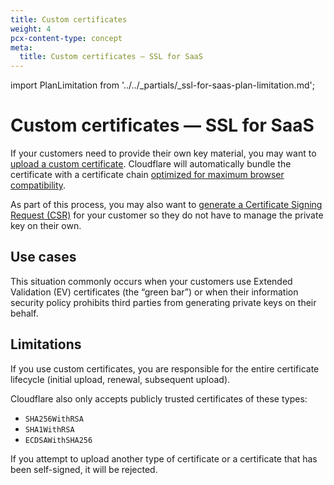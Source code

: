 ```yaml
---
title: Custom certificates
weight: 4
pcx-content-type: concept
meta:
  title: Custom certificates — SSL for SaaS
---
```


import PlanLimitation from '../../\_partials/\_ssl-for-saas-plan-limitation.md';

# Custom certificates — SSL for SaaS

If your customers need to provide their own key material, you may want to [upload a custom certificate](/ssl/uploading-certificates/). Cloudflare will automatically bundle the certificate with a certificate chain [optimized for maximum browser compatibility](/ssl/edge-certificates/custom-certificates/bundling-methodologies/#compatible).

As part of this process, you may also want to [generate a Certificate Signing Request (CSR)](/ssl/certificate-signing-requests/) for your customer so they do not have to manage the private key on their own.

<PlanLimitation />

## Use cases

This situation commonly occurs when your customers use Extended Validation (EV) certificates (the “green bar”) or when their information security policy prohibits third parties from generating private keys on their behalf.

## Limitations

If you use custom certificates, you are responsible for the entire certificate lifecycle (initial upload, renewal, subsequent upload).

Cloudflare also only accepts publicly trusted certificates of these types:

*   `SHA256WithRSA`
*   `SHA1WithRSA`
*   `ECDSAWithSHA256`

If you attempt to upload another type of certificate or a certificate that has been self-signed, it will be rejected.
